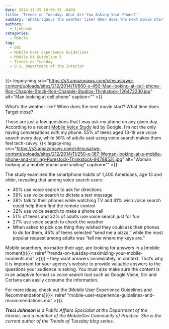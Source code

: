 ```yaml
---
date: 2014-11-25 10:00:33 -0400
title: 'Trends on Tuesday: What Are You Asking Your Phone?'
summary: 'What&rsquo;s the weather like? When does the next movie start? What time does Target close? These are just a few questions that I may ask my phone on any given day. According to a recent Mobile Voice Study led by Google, I&#8217;m not the only having conversations with my phone. 55% of teens aged 13-18 use voice'
authors:
  - tjohnson
categories:
  - Mobile
tag:
  - DOI
  - Mobile User Experience Guidelines
  - Mobile UX Guideline 5
  - Trends on Tuesday
  - U.S. Department of the Interior
---
```


{{< legacy-img src="https://s3.amazonaws.com/sitesusa/wp-content/uploads/sites/212/2014/11/600-x-450-Man-looking-at-cell-phone-Ron-Chapple-Stock-Ron-Chapple-Studios-Thinkstock-126472230.jpg" alt="Man looking at cell phone" caption="" >}} 

What’s the weather like? When does the next movie start? What time does Target close?

These are just a few questions that I may ask my phone on any given day. According to a recent [Mobile Voice Study](http://www.mobilemarketer.com/cms/news/search/18923.html) led by Google, I&#8217;m not the only having conversations _with_ my phone. 55% of teens aged 13-18 use voice search every day, while 56% of adults said using voice search makes them feel tech-savvy. {{< legacy-img src="https://s3.amazonaws.com/sitesusa/wp-content/uploads/sites/212/2014/11/250-x-167-Woman-looking-at-a-mobile-phone-and-smiling-Purestock-Thinkstock-94788531.jpg" alt="Woman looking at a mobile phone and smiling" caption="" >}} 

The study examined the smartphone habits of 1,400 Americans, age 13 and older, revealing that among voice search users:

  * 40% use voice search to ask for directions
  * 39% use voice search to dictate a text message
  * 38% talk to their phones while watching TV and 41% wish voice search could help them find the remote control
  * 32% use voice search to make a phone call
  * 51% of teens and 32% of adults use voice search just for fun
  * 27% use voice search to check the weather
  * When asked to pick one thing they wished they could ask their phones to do for them, 45% of teens selected &#8220;send me a pizza,&#8221; while the most popular request among adults was &#8220;tell me where my keys are.&#8221;

Mobile searchers, no matter their age, are looking for answers in a [mobile moment](({{< relref "trends-on-tuesday-maximizing-your-mobile-moments.md" >}})) – they want answers immediately, in context. That’s why it is important for your agency’s website to provide valuable answers to the questions your audience is asking. You must also make sure the content is in an adaptive format so voice search tool such as Google Voice, Siri and Cortana can easily consume the information.

For more ideas, check out the [Mobile User Experience Guidelines and Recommendations]({{< relref "mobile-user-experience-guidelines-and-recommendations.md" >}}).

_**<span class="il" style="color: #222222">Treci</span>**<span style="color: #222222"><strong> Johnson</strong> is a Public Affairs Specialist at the Department of the Interior, and a member of the MobileGov Community of Practice. She is the current author of the Trends of Tuesday blog series.</span>_